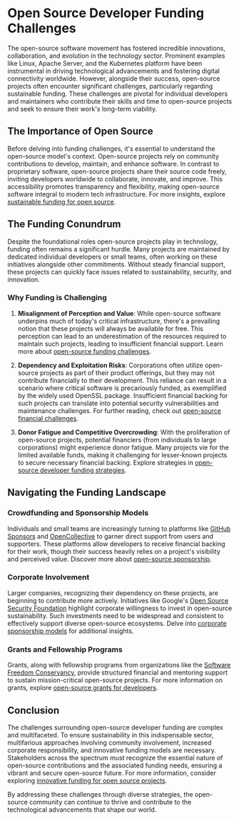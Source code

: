 # Open Source Developer Funding Challenges

The open-source software movement has fostered incredible innovations, collaboration, and evolution in the technology sector. Prominent examples like Linux, Apache Server, and the Kubernetes platform have been instrumental in driving technological advancements and fostering digital connectivity worldwide. However, alongside their success, open-source projects often encounter significant challenges, particularly regarding sustainable funding. These challenges are pivotal for individual developers and maintainers who contribute their skills and time to open-source projects and seek to ensure their work's long-term viability.

## The Importance of Open Source

Before delving into funding challenges, it's essential to understand the open-source model's context. Open-source projects rely on community contributions to develop, maintain, and enhance software. In contrast to proprietary software, open-source projects share their source code freely, inviting developers worldwide to collaborate, innovate, and improve. This accessibility promotes transparency and flexibility, making open-source software integral to modern tech infrastructure. For more insights, explore [sustainable funding for open source](https://www.license-token.com/wiki/sustainable-funding-for-open-source).

## The Funding Conundrum

Despite the foundational roles open-source projects play in technology, funding often remains a significant hurdle. Many projects are maintained by dedicated individual developers or small teams, often working on these initiatives alongside other commitments. Without steady financial support, these projects can quickly face issues related to sustainability, security, and innovation.

### Why Funding is Challenging

1. **Misalignment of Perception and Value**: While open-source software underpins much of today's critical infrastructure, there's a prevailing notion that these projects will always be available for free. This perception can lead to an underestimation of the resources required to maintain such projects, leading to insufficient financial support. Learn more about [open-source funding challenges](https://www.license-token.com/wiki/open-source-funding-challenges).

2. **Dependency and Exploitation Risks**: Corporations often utilize open-source projects as part of their product offerings, but they may not contribute financially to their development. This reliance can result in a scenario where critical software is precariously funded, as exemplified by the widely used OpenSSL package. Insufficient financial backing for such projects can translate into potential security vulnerabilities and maintenance challenges. For further reading, check out [open-source financial challenges](https://www.license-token.com/wiki/open-source-financial-challenges).

3. **Donor Fatigue and Competitive Overcrowding**: With the proliferation of open-source projects, potential financiers (from individuals to large corporations) might experience donor fatigue. Many projects vie for the limited available funds, making it challenging for lesser-known projects to secure necessary financial backing. Explore strategies in [open-source developer funding strategies](https://www.license-token.com/wiki/open-source-developer-funding-strategies).

## Navigating the Funding Landscape

### Crowdfunding and Sponsorship Models

Individuals and small teams are increasingly turning to platforms like [GitHub Sponsors](https://github.com/sponsors) and [OpenCollective](https://opencollective.com/) to garner direct support from users and supporters. These platforms allow developers to receive financial backing for their work, though their success heavily relies on a project's visibility and perceived value. Discover more about [open-source sponsorship](https://www.license-token.com/wiki/open-source-sponsorship).

### Corporate Involvement

Larger companies, recognizing their dependency on these projects, are beginning to contribute more actively. Initiatives like Google's [Open Source Security Foundation](https://openssf.org/) highlight corporate willingness to invest in open-source sustainability. Such investments need to be widespread and consistent to effectively support diverse open-source ecosystems. Delve into [corporate sponsorship models](https://www.license-token.com/wiki/corporate-sponsorship-models) for additional insights.

### Grants and Fellowship Programs

Grants, along with fellowship programs from organizations like the [Software Freedom Conservancy](https://sfconservancy.org/), provide structured financial and mentoring support to sustain mission-critical open-source projects. For more information on grants, explore [open-source grants for developers](https://www.license-token.com/wiki/open-source-grants-for-developers).

## Conclusion

The challenges surrounding open-source developer funding are complex and multifaceted. To ensure sustainability in this indispensable sector, multifarious approaches involving community involvement, increased corporate responsibility, and innovative funding models are necessary. Stakeholders across the spectrum must recognize the essential nature of open-source contributions and the associated funding needs, ensuring a vibrant and secure open-source future. For more information, consider exploring [innovative funding for open source projects](https://www.license-token.com/wiki/innovative-funding-for-open-source-projects).

By addressing these challenges through diverse strategies, the open-source community can continue to thrive and contribute to the technological advancements that shape our world.